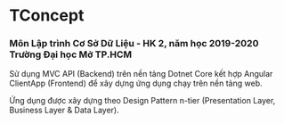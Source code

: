 # TConcept

<h3>Môn Lập trình Cơ Sở Dữ Liệu - HK 2, năm học 2019-2020 Trường Đại học Mở TP.HCM</h3>

Sử dụng MVC API (Backend) trên nền tảng Dotnet Core kết hợp Angular ClientApp (Frontend) để xây dựng ứng dụng chạy trên nền tảng web.

Ứng dụng được xây dựng theo Design Pattern n-tier (Presentation Layer, Business Layer & Data Layer).
